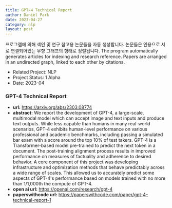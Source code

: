 ```yaml
---
title: GPT-4 Technical Report
author: Daniel Park
date: 2023-04-27
category: nlp
layout: post
---
```


프로그램에 의해 색인 및 연구 참고용 논문들을 자동 생성합니다. 논문들은 인용으로 서로 연결되어있는 무향 그래프의 형태로 정렬됩니다.
The program automatically generates articles for indexing and research reference. Papers are arranged in an undirected graph, linked to each other by citations.

- Related Project: NLP 
- Project Status: 1 Alpha
- Date: 2023-04

### GPT-4 Technical Report
 - **url:** <https://arxiv.org/abs/2303.08774>
 - **abstract:** We report the development of GPT-4, a large-scale, multimodal model which can accept image and text inputs and produce text outputs. While less capable than humans in many real-world scenarios, GPT-4 exhibits human-level performance on various professional and academic benchmarks, including passing a simulated bar exam with a score around the top 10% of test takers. GPT-4 is a Transformer-based model pre-trained to predict the next token in a document. The post-training alignment process results in improved performance on measures of factuality and adherence to desired behavior. A core component of this project was developing infrastructure and optimization methods that behave predictably across a wide range of scales. This allowed us to accurately predict some aspects of GPT-4's performance based on models trained with no more than 1/1,000th the compute of GPT-4.
 - **open ai url:** <https://openai.com/research/gpt-4>
 - **paperswithcode url:** <https://paperswithcode.com/paper/gpt-4-technical-report-1>